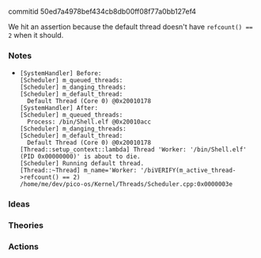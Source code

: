 commitid 50ed7a4978bef434cb8db00ff08f77a0bb127ef4

We hit an assertion because the default thread doesn't have `refcount() == 2` when it should.

### Notes

-   ```none
    [SystemHandler] Before:
    [Scheduler] m_queued_threads:
    [Scheduler] m_danging_threads:
    [Scheduler] m_default_thread:
      Default Thread (Core 0) @0x20010178
    [SystemHandler] After:
    [Scheduler] m_queued_threads:
      Process: /bin/Shell.elf @0x20010acc
    [Scheduler] m_danging_threads:
    [Scheduler] m_default_thread:
      Default Thread (Core 0) @0x20010178
    [Thread::setup_context::lambda] Thread 'Worker: '/bin/Shell.elf' (PID 0x00000000)' is about to die.
    [Scheduler] Running default thread.
    [Thread::~Thread] m_name='Worker: '/biVERIFY(m_active_thread->refcount() == 2)
    /home/me/dev/pico-os/Kernel/Threads/Scheduler.cpp:0x0000003e
    ```

### Ideas

### Theories

### Actions
